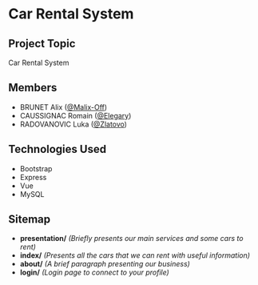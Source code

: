 # Car Rental System

## Project Topic

Car Rental System

## Members

- BRUNET Alix ([@Malix-Off](https://github.com/Malix-Off))
- CAUSSIGNAC Romain ([@Elegary](https://github.com/Elegary))
- RADOVANOVIC Luka ([@Zlatovo](https://github.com/Zlatovo))

## Technologies Used

- Bootstrap
- Express
- Vue
- MySQL

## Sitemap

- **presentation/** *(Briefly presents our main services and some cars to rent)*
- **index/** *(Presents all the cars that we can rent with useful information)*
- **about/** *(A brief paragraph presenting our business)*
- **login/** *(Login page to connect to your profile)*
